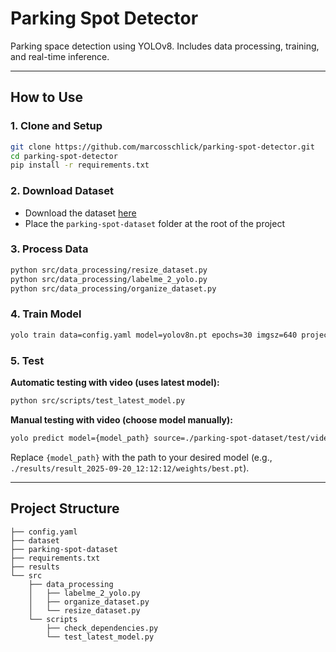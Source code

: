 # Parking Spot Detector

Parking space detection using YOLOv8. Includes data processing, training, and real-time inference.

---

## How to Use

### 1. Clone and Setup

```bash
git clone https://github.com/marcosschlick/parking-spot-detector.git
cd parking-spot-detector
pip install -r requirements.txt
```

### 2. Download Dataset

- Download the dataset [here](https://drive.google.com/drive/folders/1JycO-is7-qS4FMPF5KWqwNeS56z7pxHV?usp=drive_link)
- Place the `parking-spot-dataset` folder at the root of the project

### 3. Process Data

```bash
python src/data_processing/resize_dataset.py
python src/data_processing/labelme_2_yolo.py
python src/data_processing/organize_dataset.py
```

### 4. Train Model

```bash
yolo train data=config.yaml model=yolov8n.pt epochs=30 imgsz=640 project=./results name="result_$(date +'%Y-%m-%d_%H:%M:%S')"
```

### 5. Test

**Automatic testing with video (uses latest model):**

```bash
python src/scripts/test_latest_model.py
```

**Manual testing with video (choose model manually):**

```bash
yolo predict model={model_path} source=./parking-spot-dataset/test/videos/test_parking_01.mp4 show=True save=True line_width=1 project=./predictions
```

Replace `{model_path}` with the path to your desired model (e.g., `./results/result_2025-09-20_12:12:12/weights/best.pt`).

---

## Project Structure

```
├── config.yaml
├── dataset
├── parking-spot-dataset
├── requirements.txt
├── results
└── src
    ├── data_processing
    │   ├── labelme_2_yolo.py
    │   ├── organize_dataset.py
    │   └── resize_dataset.py
    └── scripts
        ├── check_dependencies.py
        └── test_latest_model.py
```
